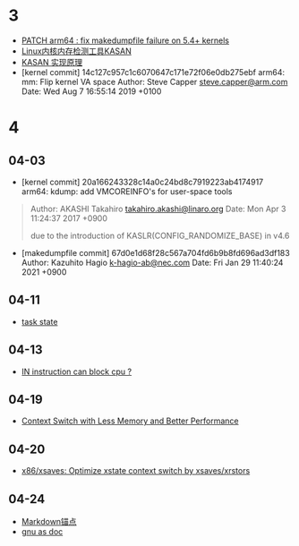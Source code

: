 # 3
* [PATCH arm64 : fix makedumpfile failure on 5.4+ kernels](http://lists.infradead.org/pipermail/kexec/2020-September/021332.html)
* [Linux内核内存检测工具KASAN](https://blog.csdn.net/feelabclihu/article/details/109685476)
* [KASAN 实现原理](http://www.wowotech.net/memory_management/424.html)
* [kernel commit] 14c127c957c1c6070647c171e72f06e0db275ebf  arm64: mm: Flip kernel VA space
Author: Steve Capper <steve.capper@arm.com>
Date:   Wed Aug 7 16:55:14 2019 +0100

# 4
## 04-03
* [kernel commit] 20a166243328c14a0c24bd8c7919223ab4174917 arm64: kdump: add VMCOREINFO's for user-space tools
> Author: AKASHI Takahiro <takahiro.akashi@linaro.org>
> Date:   Mon Apr 3 11:24:37 2017 +0900
>
> due to the introduction of KASLR(CONFIG_RANDOMIZE_BASE) in v4.6

* [makedumpfile commit] 67d0e1d68f28c567a704fd6b9b8fd696ad3df183
Author: Kazuhito Hagio <k-hagio-ab@nec.com>
Date:   Fri Jan 29 11:40:24 2021 +0900

## 04-11
* [task state](https://zhuanlan.zhihu.com/p/42097408)

## 04-13
* [IN instruction can block cpu ?](https://stackoverflow.com/questions/18455371/can-the-in-as-well-as-ins-insb-etc-instruction-block-in-x86-assembly)

## 04-19
* [Context Switch with Less Memory and Better Performance](http://events17.linuxfoundation.org/sites/events/files/slides/LinuxCon_NA_2014.pdf)

## 04-20
* [x86/xsaves: Optimize xstate context switch by xsaves/xrstors](https://lore.kernel.org/lkml/1401123682-5384-5-git-send-email-fenghua.yu@intel.com/t/)

## 04-24
* [Markdown锚点](https://blog.csdn.net/weixin_50464560/article/details/114784012)
* [gnu as doc](https://sourceware.org/binutils/docs/as/)

